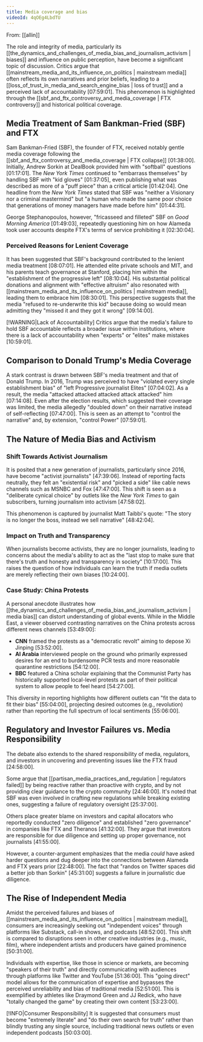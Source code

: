 ```yaml
---
title: Media coverage and bias
videoId: 4qOEg4LbdTU
---
```


From: [[allin]] <br/> 

The role and integrity of media, particularly its [[the_dynamics_and_challenges_of_media_bias_and_journalism_activism | biases]] and influence on public perception, have become a significant topic of discussion. Critics argue that [[mainstream_media_and_its_influence_on_politics | mainstream media]] often reflects its own narratives and prior beliefs, leading to a [[loss_of_trust_in_media_and_search_engine_bias | loss of trust]] and a perceived lack of accountability <a class="yt-timestamp" data-t="07:59:01">[07:59:01]</a>. This phenomenon is highlighted through the [[sbf_and_ftx_controversy_and_media_coverage | FTX controversy]] and historical political coverage.

## Media Treatment of Sam Bankman-Fried (SBF) and FTX

Sam Bankman-Fried (SBF), the founder of FTX, received notably gentle media coverage following the [[sbf_and_ftx_controversy_and_media_coverage | FTX collapse]] <a class="yt-timestamp" data-t="01:38:00">[01:38:00]</a>. Initially, Andrew Sorkin at DealBook provided him with "softball" questions <a class="yt-timestamp" data-t="01:17:01">[01:17:01]</a>. The *New York Times* continued to "embarrass themselves" by handling SBF with "kid gloves" <a class="yt-timestamp" data-t="01:37:05">[01:37:05]</a>, even publishing what was described as more of a "puff piece" than a critical article <a class="yt-timestamp" data-t="01:42:04">[01:42:04]</a>. One headline from the *New York Times* stated that SBF was "neither a Visionary nor a criminal mastermind" but "a human who made the same poor choice that generations of money managers have made before him" <a class="yt-timestamp" data-t="01:44:31">[01:44:31]</a>.

George Stephanopoulos, however, "fricasseed and filleted" SBF on *Good Morning America* <a class="yt-timestamp" data-t="01:49:03">[01:49:03]</a>, repeatedly questioning him on how Alameda took user accounts despite FTX's terms of service prohibiting it <a class="yt-timestamp" data-t="02:30:04">[02:30:04]</a>.

### Perceived Reasons for Lenient Coverage
It has been suggested that SBF's background contributed to the lenient media treatment <a class="yt-timestamp" data-t="08:07:01">[08:07:01]</a>. He attended elite private schools and MIT, and his parents teach governance at Stanford, placing him within the "establishment of the progressive left" <a class="yt-timestamp" data-t="08:10:04">[08:10:04]</a>. His substantial political donations and alignment with "effective altruism" also resonated with [[mainstream_media_and_its_influence_on_politics | mainstream media]], leading them to embrace him <a class="yt-timestamp" data-t="08:30:01">[08:30:01]</a>. This perspective suggests that the media "refused to re-underwrite this kid" because doing so would mean admitting they "missed it and they got it wrong" <a class="yt-timestamp" data-t="09:14:00">[09:14:00]</a>.

[!WARNING|Lack of Accountability]
Critics argue that the media's failure to hold SBF accountable reflects a broader issue within institutions, where there is a lack of accountability when "experts" or "elites" make mistakes <a class="yt-timestamp" data-t="10:59:01">[10:59:01]</a>.

## Comparison to Donald Trump's Media Coverage

A stark contrast is drawn between SBF's media treatment and that of Donald Trump. In 2016, Trump was perceived to have "violated every single establishment bias" of "left Progressive journalist Elites" <a class="yt-timestamp" data-t="07:04:02">[07:04:02]</a>. As a result, the media "attacked attacked attacked attack attacked" him <a class="yt-timestamp" data-t="07:14:08">[07:14:08]</a>. Even after the election results, which suggested their coverage was limited, the media allegedly "doubled down" on their narrative instead of self-reflecting <a class="yt-timestamp" data-t="07:47:00">[07:47:00]</a>. This is seen as an attempt to "control the narrative" and, by extension, "control Power" <a class="yt-timestamp" data-t="07:59:01">[07:59:01]</a>.

## The Nature of Media Bias and Activism

### Shift Towards Activist Journalism
It is posited that a new generation of journalists, particularly since 2016, have become "activist journalists" <a class="yt-timestamp" data-t="47:39:06">[47:39:06]</a>. Instead of reporting facts neutrally, they felt an "existential risk" and "picked a side" like cable news channels such as MSNBC and Fox <a class="yt-timestamp" data-t="47:47:00">[47:47:00]</a>. This shift is seen as a "deliberate cynical choice" by outlets like the *New York Times* to gain subscribers, turning journalism into activism <a class="yt-timestamp" data-t="47:58:02">[47:58:02]</a>.

This phenomenon is captured by journalist Matt Taibbi's quote: "The story is no longer the boss, instead we sell narrative" <a class="yt-timestamp" data-t="48:42:04">[48:42:04]</a>.

### Impact on Truth and Transparency
When journalists become activists, they are no longer journalists, leading to concerns about the media's ability to act as the "last stop to make sure that there's truth and honesty and transparency in society" <a class="yt-timestamp" data-t="10:17:00">[10:17:00]</a>. This raises the question of how individuals can learn the truth if media outlets are merely reflecting their own biases <a class="yt-timestamp" data-t="10:24:00">[10:24:00]</a>.

### Case Study: China Protests
A personal anecdote illustrates how [[the_dynamics_and_challenges_of_media_bias_and_journalism_activism | media bias]] can distort understanding of global events. While in the Middle East, a viewer observed contrasting narratives on the China protests across different news channels <a class="yt-timestamp" data-t="53:49:00">[53:49:00]</a>:
*   **CNN** framed the protests as a "democratic revolt" aiming to depose Xi Jinping <a class="yt-timestamp" data-t="53:52:00">[53:52:00]</a>.
*   **Al Arabia** interviewed people on the ground who primarily expressed desires for an end to burdensome PCR tests and more reasonable quarantine restrictions <a class="yt-timestamp" data-t="54:12:00">[54:12:00]</a>.
*   **BBC** featured a China scholar explaining that the Communist Party has historically supported local-level protests as part of their political system to allow people to feel heard <a class="yt-timestamp" data-t="54:27:00">[54:27:00]</a>.

This diversity in reporting highlights how different outlets can "fit the data to fit their bias" <a class="yt-timestamp" data-t="55:04:00">[55:04:00]</a>, projecting desired outcomes (e.g., revolution) rather than reporting the full spectrum of local sentiments <a class="yt-timestamp" data-t="55:06:00">[55:06:00]</a>.

## Regulatory and Investor Failures vs. Media Responsibility

The debate also extends to the shared responsibility of media, regulators, and investors in uncovering and preventing issues like the FTX fraud <a class="yt-timestamp" data-t="24:58:00">[24:58:00]</a>.

Some argue that [[partisan_media_practices_and_regulation | regulators failed]] by being reactive rather than proactive with crypto, and by not providing clear guidance to the crypto community <a class="yt-timestamp" data-t="24:46:00">[24:46:00]</a>. It's noted that SBF was even involved in crafting new regulations while breaking existing ones, suggesting a failure of regulatory oversight <a class="yt-timestamp" data-t="25:37:00">[25:37:00]</a>.

Others place greater blame on investors and capital allocators who reportedly conducted "zero diligence" and established "zero governance" in companies like FTX and Theranos <a class="yt-timestamp" data-t="41:32:00">[41:32:00]</a>. They argue that investors are responsible for due diligence and setting up proper governance, not journalists <a class="yt-timestamp" data-t="41:55:00">[41:55:00]</a>.

However, a counter-argument emphasizes that the media *could* have asked harder questions and dug deeper into the connections between Alameda and FTX years prior <a class="yt-timestamp" data-t="22:48:00">[22:48:00]</a>. The fact that "randos on Twitter spaces did a better job than Sorkin" <a class="yt-timestamp" data-t="45:31:00">[45:31:00]</a> suggests a failure in journalistic due diligence.

## The Rise of Independent Media

Amidst the perceived failures and biases of [[mainstream_media_and_its_influence_on_politics | mainstream media]], consumers are increasingly seeking out "independent voices" through platforms like Substack, call-in shows, and podcasts <a class="yt-timestamp" data-t="48:52:00">[48:52:00]</a>. This shift is compared to disruptions seen in other creative industries (e.g., music, film), where independent artists and producers have gained prominence <a class="yt-timestamp" data-t="50:31:00">[50:31:00]</a>.

Individuals with expertise, like those in science or markets, are becoming "speakers of their truth" and directly communicating with audiences through platforms like Twitter and YouTube <a class="yt-timestamp" data-t="51:36:00">[51:36:00]</a>. This "going direct" model allows for the communication of expertise and bypasses the perceived unreliability and bias of traditional media <a class="yt-timestamp" data-t="52:51:00">[52:51:00]</a>. This is exemplified by athletes like Draymond Green and JJ Redick, who have "totally changed the game" by creating their own content <a class="yt-timestamp" data-t="53:23:00">[53:23:00]</a>.

[!INFO|Consumer Responsibility]
It is suggested that consumers must become "extremely literate" and "do their own search for truth" rather than blindly trusting any single source, including traditional news outlets or even independent podcasts <a class="yt-timestamp" data-t="50:03:00">[50:03:00]</a>.